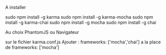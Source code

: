 A installer 


sudo npm install -g karma
sudo npm install -g karma-mocha
sudo npm install -g karma-chai
sudo npm install -g mocha
sudo npm install -g chai

Au choix PhantomJS ou Navigateur

sur le fichier karma.conf.js Ajouter :
frameworks: ['mocha','chai'] a la place de frameworks: ['mocha']